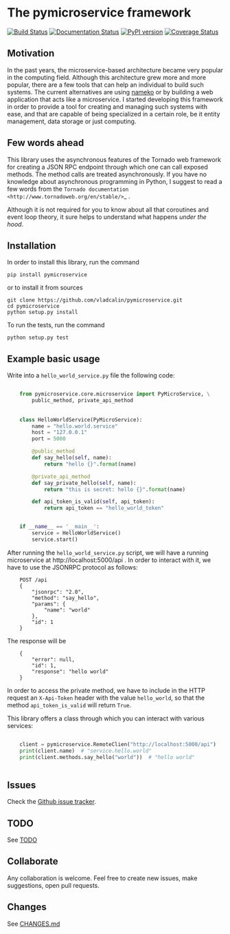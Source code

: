 The **pymicroservice** framework
================================

[![Build Status](https://travis-ci.org/vladcalin/pymicroservice.svg?branch=master)](https://travis-ci.org/vladcalin/pymicroservice)
[![Documentation Status](https://readthedocs.org/projects/pymicroservice/badge/?version=latest)](http://pymicroservice.readthedocs.io/en/latest/?badge=latest)
[![PyPI version](https://badge.fury.io/py/pymicroservice.svg)](https://badge.fury.io/py/pymicroservice)
[![Coverage Status](https://coveralls.io/repos/github/vladcalin/pymicroservice/badge.svg?branch=master)](https://coveralls.io/github/vladcalin/pymicroservice?branch=master)

Motivation
----------

In the past years, the microservice-based architecture became very popular in the computing field. 
Although this architecture grew more and more popular, there are a few tools that can help an
individual to build such systems. The current alternatives are using [nameko](https://github.com/nameko/nameko) 
or by building a web application that acts like a microservice. I started developing this framework in order
to provide a tool for creating and managing such systems with ease, and that are capable of being specialized in
a certain role, be it entity management, data storage or just computing.

Few words ahead
---------------

This library uses the asynchronous features of the Tornado web framework for creating a JSON RPC endpoint through which
one can call exposed methods. The method calls are treated asynchronously. If you have no knowledge about asynchronous
programming in Python, I suggest to read a few words from the
`Tornado documentation <http://www.tornadoweb.org/en/stable/>`_ .

Although it is not required for you to know about all that coroutines and event loop theory, it sure helps to understand
what happens *under the hood*.

Installation
------------

In order to install this library, run the command

    pip install pymicroservice

or to install it from sources


    git clone https://github.com/vladcalin/pymicroservice.git
    cd pymicroservice
    python setup.py install

To run the tests, run the command

    python setup.py test


Example basic usage
-------------------
Write into a ``hello_world_service.py`` file the following code:

```python

	from pymicroservice.core.microservice import PyMicroService, \
	    public_method, private_api_method
    
    
    class HelloWorldService(PyMicroService):
        name = "hello.world.service"
        host = "127.0.0.1"
        port = 5000

        @public_method
        def say_hello(self, name):
            return "hello {}".format(name)

        @private_api_method
        def say_private_hello(self, name):
            return "this is secret: hello {}".format(name)

        def api_token_is_valid(self, api_token):
            return api_token == "hello_world_token"


    if __name__ == '__main__':
        service = HelloWorldService()
        service.start()

```

After running the ``hello_world_service.py`` script, we will have a running microservice at
http://localhost:5000/api . In order to interact with it, we have to use
 the JSONRPC protocol as follows:
 
```
    POST /api
    {
        "jsonrpc": "2.0",
        "method": "say_hello",
        "params": {
            "name": "world"
        },
        "id": 1
    }
```

The response will be

```
    {
        "error": null,
        "id": 1,
        "response": "hello world"
    }
```

In order to access the private method, we have to include in the HTTP
request an ``X-Api-Token`` header with the value ``hello_world``, so that the
method ``api_token_is_valid`` will return ``True``.

This library offers a class through which you can interact with various services:

```python

    client = pymicroservice.RemoteClien("http://localhost:5000/api")
    print(client.name)  # "service.hello.world"
    print(client.methods.say_hello("world"))  # "hello world"
    
```


Issues
------

Check the [Github issue tracker](https://github.com/vladcalin/pymicroservice/issues).

TODO
----

See [TODO](TODO.md)

Collaborate
-----------

Any collaboration is welcome. Feel free to create new issues, make suggestions, open pull requests.

Changes
-------

See [CHANGES.md](CHANGES.md)

